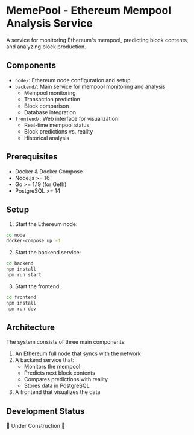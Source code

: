 # MemePool - Ethereum Mempool Analysis Service

A service for monitoring Ethereum's mempool, predicting block contents, and analyzing block production.

## Components

- `node/`: Ethereum node configuration and setup
- `backend/`: Main service for mempool monitoring and analysis
  - Mempool monitoring
  - Transaction prediction
  - Block comparison
  - Database integration
- `frontend/`: Web interface for visualization
  - Real-time mempool status
  - Block predictions vs. reality
  - Historical analysis

## Prerequisites

- Docker & Docker Compose
- Node.js >= 16
- Go >= 1.19 (for Geth)
- PostgreSQL >= 14

## Setup

1. Start the Ethereum node:
```bash
cd node
docker-compose up -d
```

2. Start the backend service:
```bash
cd backend
npm install
npm run start
```

3. Start the frontend:
```bash
cd frontend
npm install
npm run dev
```

## Architecture

The system consists of three main components:
1. An Ethereum full node that syncs with the network
2. A backend service that:
   - Monitors the mempool
   - Predicts next block contents
   - Compares predictions with reality
   - Stores data in PostgreSQL
3. A frontend that visualizes the data

## Development Status

🚧 Under Construction 🚧